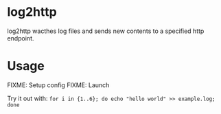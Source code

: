# log2http

log2http wacthes log files and sends new contents to a specified http endpoint.

# Usage

FIXME: Setup config
FIXME: Launch

Try it out with: `for i in {1..6}; do echo "hello world" >> example.log; done`
